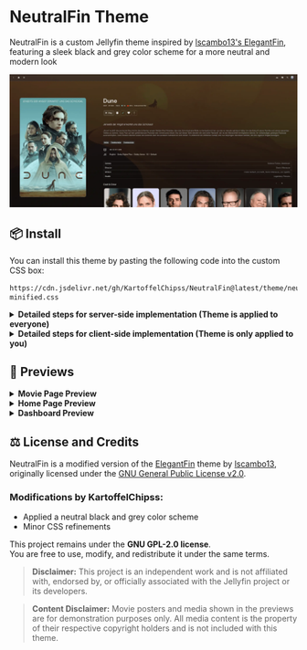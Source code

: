 # NeutralFin Theme

NeutralFin is a custom Jellyfin theme inspired by [lscambo13's ElegantFin](https://github.com/lscambo13/ElegantFin), featuring a sleek black and grey color scheme for a more neutral and modern look

![Movie Pahe Preview](./assets/neutralfin-movie.webp)

## 📦 Install

You can install this theme by pasting the following code into the custom CSS box:

```
https://cdn.jsdelivr.net/gh/KartoffelChipss/NeutralFin@latest/theme/neutralfin-minified.css
```

<details>
  <summary><strong>Detailed steps for server-side implementation (Theme is applied to everyone)</strong></summary>

1. Go to **Settings** → **Administration** tab.
2. Select the **General** tab from the sidebar.
3. Scroll to the **Branding** section.
4. Locate the **Custom CSS** field.
5. Paste your custom CSS into the box.
6. Click **Save** to apply the changes.

</details>

<details>
  <summary><strong>Detailed steps for client-side implementation (Theme is only applied to you)</strong></summary>

1. Go to **Settings** → **Display** tab.
2. Scroll down to find the **Custom CSS** field.
3. Paste your custom CSS into the box.
4. Click **Save** to apply the changes.

</details>

## 👀 Previews

<details>
    <summary><strong>Movie Page Preview</strong></summary>

![Movie Page Preview 2](./assets/neutralfin-movie2.webp)

</details>

<details>
    <summary><strong>Home Page Preview</strong></summary>

![Home Page Preview](./assets/neutralfin-home.webp)

</details>

<details>
    <summary><strong>Dashboard Preview</strong></summary>

![Dashboard Preview](./assets/neutralfin-dashboard.webp)

</details>

## ⚖️ License and Credits

NeutralFin is a modified version of the [ElegantFin](https://github.com/lscambo13/ElegantFin) theme by [lscambo13](https://github.com/lscambo13), originally licensed under the [GNU General Public License v2.0](https://www.gnu.org/licenses/old-licenses/gpl-2.0.html).

### Modifications by KartoffelChipss:

-   Applied a neutral black and grey color scheme
-   Minor CSS refinements

This project remains under the **GNU GPL-2.0 license**.  
You are free to use, modify, and redistribute it under the same terms.

> **Disclaimer:** This project is an independent work and is not affiliated with, endorsed by, or officially associated with the Jellyfin project or its developers.

> **Content Disclaimer:** Movie posters and media shown in the previews are for demonstration purposes only. All media content is the property of their respective copyright holders and is not included with this theme.
